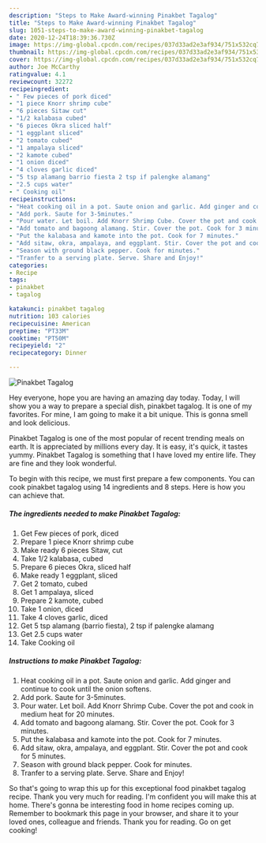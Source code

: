 ```yaml
---
description: "Steps to Make Award-winning Pinakbet Tagalog"
title: "Steps to Make Award-winning Pinakbet Tagalog"
slug: 1051-steps-to-make-award-winning-pinakbet-tagalog
date: 2020-12-24T18:39:36.730Z
image: https://img-global.cpcdn.com/recipes/037d33ad2e3af934/751x532cq70/pinakbet-tagalog-recipe-main-photo.jpg
thumbnail: https://img-global.cpcdn.com/recipes/037d33ad2e3af934/751x532cq70/pinakbet-tagalog-recipe-main-photo.jpg
cover: https://img-global.cpcdn.com/recipes/037d33ad2e3af934/751x532cq70/pinakbet-tagalog-recipe-main-photo.jpg
author: Joe McCarthy
ratingvalue: 4.1
reviewcount: 32272
recipeingredient:
- " Few pieces of pork diced"
- "1 piece Knorr shrimp cube"
- "6 pieces Sitaw cut"
- "1/2 kalabasa cubed"
- "6 pieces Okra sliced half"
- "1 eggplant sliced"
- "2 tomato cubed"
- "1 ampalaya sliced"
- "2 kamote cubed"
- "1 onion diced"
- "4 cloves garlic diced"
- "5 tsp alamang barrio fiesta 2 tsp if palengke alamang"
- "2.5 cups water"
- " Cooking oil"
recipeinstructions:
- "Heat cooking oil in a pot. Saute onion and garlic. Add ginger and continue to cook until the onion softens."
- "Add pork. Saute for 3-5minutes."
- "Pour water. Let boil. Add Knorr Shrimp Cube. Cover the pot and cook in medium heat for 20 minutes."
- "Add tomato and bagoong alamang. Stir. Cover the pot. Cook for 3 minutes."
- "Put the kalabasa and kamote into the pot. Cook for 7 minutes."
- "Add sitaw, okra, ampalaya, and eggplant. Stir. Cover the pot and cook for 5 minutes."
- "Season with ground black pepper. Cook for minutes."
- "Tranfer to a serving plate. Serve. Share and Enjoy!"
categories:
- Recipe
tags:
- pinakbet
- tagalog

katakunci: pinakbet tagalog 
nutrition: 103 calories
recipecuisine: American
preptime: "PT33M"
cooktime: "PT50M"
recipeyield: "2"
recipecategory: Dinner

---
```



![Pinakbet Tagalog](https://img-global.cpcdn.com/recipes/037d33ad2e3af934/751x532cq70/pinakbet-tagalog-recipe-main-photo.jpg)

Hey everyone, hope you are having an amazing day today. Today, I will show you a way to prepare a special dish, pinakbet tagalog. It is one of my favorites. For mine, I am going to make it a bit unique. This is gonna smell and look delicious.



Pinakbet Tagalog is one of the most popular of recent trending meals on earth. It is appreciated by millions every day. It is easy, it's quick, it tastes yummy. Pinakbet Tagalog is something that I have loved my entire life. They are fine and they look wonderful.


To begin with this recipe, we must first prepare a few components. You can cook pinakbet tagalog using 14 ingredients and 8 steps. Here is how you can achieve that.

<!--inarticleads1-->

##### The ingredients needed to make Pinakbet Tagalog:

1. Get  Few pieces of pork, diced
1. Prepare 1 piece Knorr shrimp cube
1. Make ready 6 pieces Sitaw, cut
1. Take 1/2 kalabasa, cubed
1. Prepare 6 pieces Okra, sliced half
1. Make ready 1 eggplant, sliced
1. Get 2 tomato, cubed
1. Get 1 ampalaya, sliced
1. Prepare 2 kamote, cubed
1. Take 1 onion, diced
1. Take 4 cloves garlic, diced
1. Get 5 tsp alamang (barrio fiesta), 2 tsp if palengke alamang
1. Get 2.5 cups water
1. Take  Cooking oil




<!--inarticleads2-->

##### Instructions to make Pinakbet Tagalog:

1. Heat cooking oil in a pot. Saute onion and garlic. Add ginger and continue to cook until the onion softens.
1. Add pork. Saute for 3-5minutes.
1. Pour water. Let boil. Add Knorr Shrimp Cube. Cover the pot and cook in medium heat for 20 minutes.
1. Add tomato and bagoong alamang. Stir. Cover the pot. Cook for 3 minutes.
1. Put the kalabasa and kamote into the pot. Cook for 7 minutes.
1. Add sitaw, okra, ampalaya, and eggplant. Stir. Cover the pot and cook for 5 minutes.
1. Season with ground black pepper. Cook for minutes.
1. Tranfer to a serving plate. Serve. Share and Enjoy!




So that's going to wrap this up for this exceptional food pinakbet tagalog recipe. Thank you very much for reading. I'm confident you will make this at home. There's gonna be interesting food in home recipes coming up. Remember to bookmark this page in your browser, and share it to your loved ones, colleague and friends. Thank you for reading. Go on get cooking!
